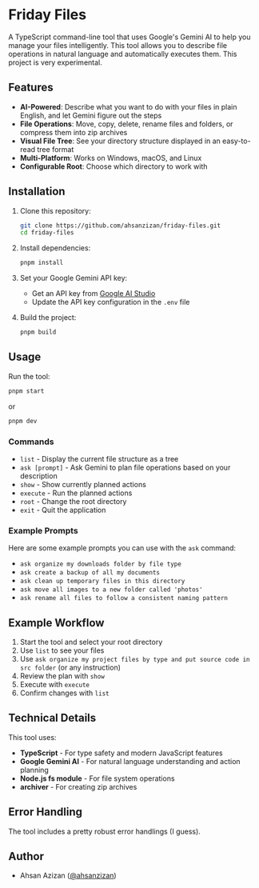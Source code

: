 # Friday Files

A TypeScript command-line tool that uses Google's Gemini AI to help you manage your files intelligently. This tool allows you to describe file operations in natural language and automatically executes them. This project is very experimental.

## Features

- **AI-Powered**: Describe what you want to do with your files in plain English, and let Gemini figure out the steps
- **File Operations**: Move, copy, delete, rename files and folders, or compress them into zip archives
- **Visual File Tree**: See your directory structure displayed in an easy-to-read tree format
- **Multi-Platform**: Works on Windows, macOS, and Linux
- **Configurable Root**: Choose which directory to work with

## Installation

1. Clone this repository:

   ```bash
   git clone https://github.com/ahsanzizan/friday-files.git
   cd friday-files
   ```

2. Install dependencies:

   ```bash
   pnpm install
   ```

3. Set your Google Gemini API key:

   - Get an API key from [Google AI Studio](https://makersuite.google.com/app/apikey)
   - Update the API key configuration in the `.env` file

4. Build the project:
   ```bash
   pnpm build
   ```

## Usage

Run the tool:

```bash
pnpm start
```

or

```bash
pnpm dev
```

### Commands

- `list` - Display the current file structure as a tree
- `ask [prompt]` - Ask Gemini to plan file operations based on your description
- `show` - Show currently planned actions
- `execute` - Run the planned actions
- `root` - Change the root directory
- `exit` - Quit the application

### Example Prompts

Here are some example prompts you can use with the `ask` command:

- `ask organize my downloads folder by file type`
- `ask create a backup of all my documents`
- `ask clean up temporary files in this directory`
- `ask move all images to a new folder called 'photos'`
- `ask rename all files to follow a consistent naming pattern`

## Example Workflow

1. Start the tool and select your root directory
2. Use `list` to see your files
3. Use `ask organize my project files by type and put source code in src folder` (or any instruction)
4. Review the plan with `show`
5. Execute with `execute`
6. Confirm changes with `list`

## Technical Details

This tool uses:

- **TypeScript** - For type safety and modern JavaScript features
- **Google Gemini AI** - For natural language understanding and action planning
- **Node.js fs module** - For file system operations
- **archiver** - For creating zip archives

## Error Handling

The tool includes a pretty robust error handlings (I guess).

## Author

- Ahsan Azizan ([@ahsanzizan](https://github.com/ahsanzizan))
